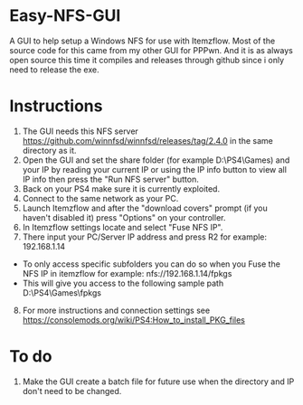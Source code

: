 # Easy-NFS-GUI
A GUI to help setup a Windows NFS for use with Itemzflow.
Most of the source code for this came from my other GUI for PPPwn. 
And it is as always open source this time it compiles and releases through github since i only need to release the exe.

# Instructions  
1. The GUI needs this NFS server https://github.com/winnfsd/winnfsd/releases/tag/2.4.0 in the same directory as it. 
2. Open the GUI and set the share folder (for example D:\PS4\Games) and your IP by reading your current IP or using the IP info button to view all IP info then press the "Run NFS server" button. 
3. Back on your PS4 make sure it is currently exploited.
4. Connect to the same network as your PC.
5. Launch Itemzflow and after the "download covers" prompt (if you haven't disabled it) press "Options" on your controller.
6. In Itemzflow settings locate and select "Fuse NFS IP".
7. There input your PC/Server IP address and press R2 for example: 192.168.1.14
* To only access specific subfolders you can do so when you Fuse the NFS IP in itemzflow for example: nfs://192.168.1.14/fpkgs
* This will give you access to the following sample path D:\PS4\Games\fpkgs
8. For more instructions and connection settings see https://consolemods.org/wiki/PS4:How_to_install_PKG_files

# To do 
1. Make the GUI create a batch file for future use when the directory and IP don't need to be changed.
